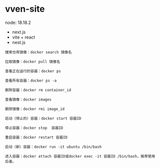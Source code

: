 # vven-site

node: 18.18.2

+ next.js
+ vite + react
+ nest.js

```
搜索仓库镜像：docker search 镜像名

拉取镜像：docker pull 镜像名

查看正在运行的容器：docker ps

查看所有容器：docker ps -a

删除容器：docker rm container_id

查看镜像：docker images

删除镜像：docker rmi image_id

启动（停止的）容器：docker start 容器ID

停止容器：docker stop  容器ID

重启容器：docker restart 容器ID

启动（新）容器：docker run -it ubuntu /bin/bash

进入容器：docker attach 容器ID或docker exec -it 容器ID /bin/bash，推荐使用后者。
```
